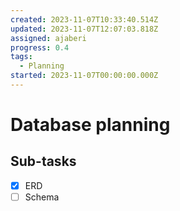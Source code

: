 ```yaml
---
created: 2023-11-07T10:33:40.514Z
updated: 2023-11-07T12:07:03.818Z
assigned: ajaberi
progress: 0.4
tags:
  - Planning
started: 2023-11-07T00:00:00.000Z
---
```


# Database planning

## Sub-tasks

- [x] ERD
- [ ] Schema
